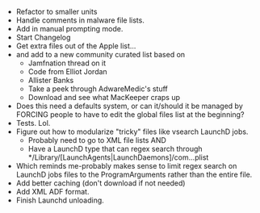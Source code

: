 - Refactor to smaller units
- Handle comments in malware file lists.
- Add in manual prompting mode.
- Start Changelog
- Get extra files out of the Apple list...
- and add to a new community curated list based on
	- Jamfnation thread on it
	- Code from Elliot Jordan
	- Allister Banks
	- Take a peek through AdwareMedic's stuff
	- Download and see what MacKeeper craps up
- Does this need a defaults system, or can it/should it be managed by FORCING people to have to edit the global files list at the beginning?
- Tests. Lol.
- Figure out how to modularize "tricky" files like vsearch LaunchD jobs.
	- Probably need to go to XML file lists AND
	- Have a LaunchD type that can regex search through */Library/[LaunchAgents|LaunchDaemons]/com.<something>.<something>.plist
- Which reminds me-probably makes sense to limit regex search on LaunchD jobs files to the ProgramArguments rather than the entire file.
- Add better caching (don't download if not needed)
- Add XML ADF format.
- Finish Launchd unloading.